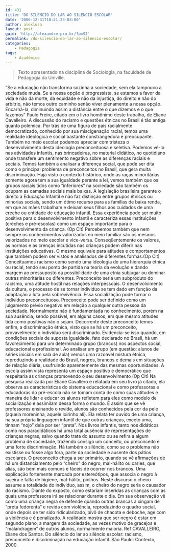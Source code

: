 ```yaml
---
id: 431
title: 'DO SILENCIO DO LAR AO SILENCIO ESCOLAR'
date: '2006-12-31T18:21:25-03:00'
author: alexluza
layout: post
guid: 'http://alexandre.pro.br/?p=92'
permalink: /do-silencio-do-lar-ao-silencio-escolar/
categories:
    - Pedagogia
tags:
    - Acadêmico
---
```


> Texto apresentado na disciplina de Sociologia, na faculdade de Pedagogia da Univille.

“Se a educação não transforma sozinha a sociedade, sem ela tampouco a sociedade muda. Se a nossa opção é progressista, se estamos a favor da vida e não da morte, da equidade e não da injustiça, do direito e não do arbítrio, não temos outro caminho senão viver plenamente a nossa opção. Encarná-la, diminuindo assim a distância entre o que dizemos e o que fazemos” Paulo Freire, citado em o livro homônimo deste trabalho, de Eliane Cavalleiro. A discussão do racismo e questões étnicas no Brasil é tão antiga quanto polemica. Por trás de uma figura de país racialmente democratizado, conhecido por sua miscigenação racial, temos uma realidade ideológica e social bastante constrangedora e preocupante. Também no meio escolar podemos apreciar com tristeza o desenvolvimento desta ideologia preconceituosa e seletiva. Podemos vê-lo nas atividades infantis, nas brincadeiras, no material didático, no quotidiano onde transfere um sentimento negativo sobre as diferenças raciais e sociais. Temos também a analisar a diferença social, que pode ser dita como o principal problema de preconceitos no Brasil, que gera muita discriminação. Haja visto o contexto histórico, onde as raças minoritárias somente agora tem a sua igualdade perante a lei, vemos também que os grupos raciais tidos como “inferiores” na sociedade são também os ocupam as camadas sociais mais baixas. A legislação brasileira garante o direito a Educação Infantil e não faz distinção entre grupos étnicos ou minorias sociais, sendo um ótimo recurso para as famílias de baixa renda, em que as mães trabalham e deixam seus filhos aos cuidados de uma creche ou entidade de educação infantil. Essa experiência pode ser muito positiva para o desenvolvimento infantil e caracteriza essas instituições (creches e pré-escolas) como um espaço importante para o desenvolvimento da criança. (Op Cit) Percebemos também que nem sempre os conhecimentos valorizados no meio familiar são os mesmos valorizados no meio escolar e vice-versa. Conseqüentemente os valores, as normas e as crenças incutidas nas crianças podem diferir nas instituições educativas. O mesmo equivale para atitudes e comportamentos que também podem ser vistos e analisados de diferentes formas.(Op Cit) Conceituamos racismo como sendo uma ideologia de uma hierarquia étnica ou racial, tendo seu ponto de partida na teoria da evolução e dando margem ao pressuposto da possibilidade de uma etnia subjugar ou dominar outras minoritárias ou diferentes. Preconceito seria um subproduto do racismo, uma atitude hostil nas relações interpessoais. O desenvolvimento da cultura, o processo de se tornar individuo se tem dado em função da adaptação a luta pela sobrevivência. Essa socialização pode tornar o individuo preconceituoso. Preconceito pode ser definido como um julgamento prévio negativo em relação a qualquer outra pessoa da sociedade. Normalmente não é fundamentada no conhecimento, porém na sua ausência, sendo possível, em alguns casos, em que mesmo atitudes tida como positivas não o sejam. Decorrente deste preconceito temos enfim, a discriminação étnica, visto que se há um preconceito, provavelmente o individuo será discriminado. Evidencia-se isso quando, em condições sociais de suposta igualdade, fato declarado no Brasil, há um favorecimento para um determinado grupo (brancos) nos aspectos social, educacional e profissional. Ao analisar um grupo (em questão: alunos de séries iniciais em sala de aula) vemos uma razoável mistura étnica, reproduzindo a realidade do Brasil, negros, brancos e demais em situações de relação diária, usufruindo aparentemente das mesmas oportunidades. A escola assim vista representa um espaço positivo e democrático que respeitaria as crianças promovendo o seu desenvolvimento (Op Cit) Na pesquisa realizada por Eliane Cavallero e relatada em seu livro já citado, ela observa as características do sistema educacional e como professoras e educadoras do pré-escola não se tomam conta de como suas atitudes e maneira de lidar e educar os alunos refletem para eles como modelo de socialização e assimilam dessa forma o mundo. É assim que se vê professores ensinando o revide, alunos são conhecidos pela cor da pele (aquela moreninha, aquele loirinho ali). Ela relata ter ouvido de uma criança, na sua própria linguagem infantil de que outras crianças, exceto uma, tinham “nojo” dela por ser “preta”. Nos livros infantis, tanto nos didáticos como nos paradidáticos há uma total ausência de representações de crianças negras, salvo quando trata do assunto ou se refira a algum problema de sociedade, trazendo consigo um conceito, ou preconceito e uma forte discriminação. Há também o silêncio, como se o problema não existisse ou fosse algo fora, parte da sociedade e ausente dos pátios escolares. O preconceito chega a ser primário, quando se vê afirmações de há um distanciamento pelo “cheiro” do negro, mal-hálito ou caries, que alias, são bem mais comuns e fáceis de ocorrer nos brancos. Uma explicação fortemente marcada por estereótipos, que associa o negro à sujeira e falta de higiene, mal-hálito, piolhos. Neste discurso o cheiro assume a totalidade do individuo, assim, o cheiro do negro seria o causador do racismo. Diante do exposto, como estariam inseridas as crianças com as quais uma professora irá se relacionar durante o dia. Em sua observação vê como uma criança negra se defende quando outras brancas a xingam de “preta fedorenta” e revida com violência, reproduzindo o quadro social, onde depois de ter sido ridicularizado, pivô de chacota e deboche, age com a violência e é penalizado. A realidade mostra que ser negro é estar em segundo plano, a margem da sociedade, as vezes motivo de gracejos e “malandragem” de outros alunos, normalmente maioria. Ref CAVALLEIRO, Eliane dos Santos. Do silêncio do lar ao silêncio escolar: racismo, preconceito e discriminação na educação infantil. São Paulo: Contexto, 2000.